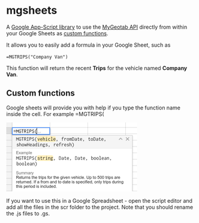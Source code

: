 # mgsheets
A [Google App-Script library](https://developers.google.com/apps-script/) to use the [MyGeotab API](https://my.geotab.com/sdk) directly from within your Google Sheets as [custom functions](https://developers.google.com/apps-script/guides/sheets/functions).

It allows you to easily add a formula in your Google Sheet, such as

`=MGTRIPS("Company Van")`

This function will return the recent **Trips** for the vehicle named **Company Van**.

## Custom functions
Google sheets will provide you with help if you type the function name inside the cell. 
For example =MGTRIPS(
 
![](images/function-help.png)

If you want to use this in a Google Spreadsheet - open the script editor and add all the files in the scr folder to the project. Note that you should rename the .js files to .gs. 



